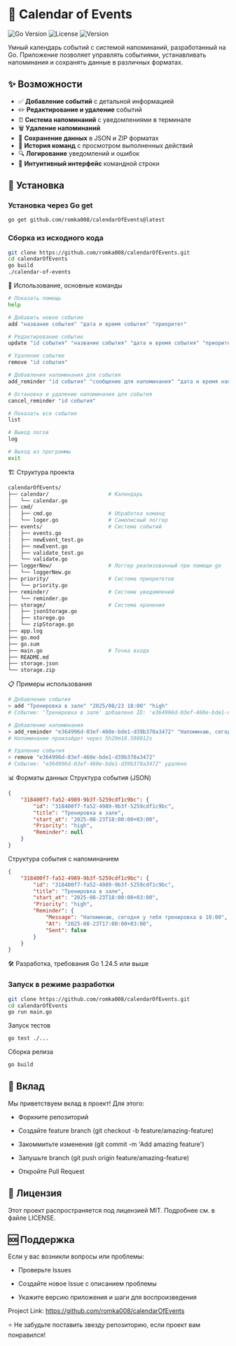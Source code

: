 # 📅 Calendar of Events

![Go Version](https://img.shields.io/badge/Go-1.24%2B-blue)
![License](https://img.shields.io/badge/License-MIT-green)
![Version](https://img.shields.io/badge/Version-0.2.0-orange)

Умный календарь событий с системой напоминаний, разработанный на Go. Приложение позволяет управлять событиями, устанавливать напоминания и сохранять данные в различных форматах.

## ✨ Возможности

-   ✅ **Добавление событий** с детальной информацией
-   ✏️ **Редактирование и удаление** событий
-   ⏰ **Система напоминаний** с уведомлениями в терминале
-   🗑️ **Удаление напоминаний**
-   💾 **Сохранение данных** в JSON и ZIP форматах
-   📜 **История команд** с просмотром выполненных действий
-   🔍 **Логирование** уведомлений и ошибок
-   🎯 **Интуитивный интерфейс** командной строки

## 🚀 Установка

### Установка через Go get

```bash
go get github.com/romka008/calendarOfEvents@latest
```

### Сборка из исходного кода

```bash
git clone https://github.com/romka008/calendarOfEvents.git
cd calendarOfEvents
go build
./calendar-of-events
```

📖 Использование, основные команды

```bash
# Показать помощь
help

# Добавить новое событие
add "название события" "дата и время события" "приоритет"

# Редактирование событие
update "id события" "название события" "дата и время события" "приоритет"

# Удаление событие
remove "id события"

# Добавления напоминания для события
add_reminder "id события" "сообщение для напоминания" "дата и время напоминания"

# Остановка и удаление напоминания для события
cancel_reminder "id события"

# Показать все события
list

# Вывод логов
log

# Выход из программы
exit
```

🏗️ Структура проекта

```bash
calendarOfEvents/
├── calendar/                   # Календарь
│   └── calendar.go
├── cmd/
│   ├── cmd.go                  # Обработка команд
│   └── loger.go                # Самописный логгер
├── events/                     # Система событий
│   ├── events.go
│   ├── newEvent_test.go
│   ├── newEvent.go
│   ├── validate_test.go
│   └── validate.go
├── loggerNew/                  # Логгер реализованный при помощи go
│   └── loggerNew.go
├── priority/                   # Система приоритетов
│   └── priority.go
├── reminder/                   # Система уведомлений
│   └── reminder.go
├── storage/                    # Система хранения
│   ├── jsonStorage.go
│   ├── storege.go
│   └── zipStorage.go
├── app.log
├── go.mod
├── go.sum
├── main.go                     # Точка входа
├── README.md
├── storage.json
└── storage.zip
```

📋 Примеры использования

```bash
# Добавление события
> add "Тренировка в зале" "2025/08/23 18:00" "high"
# Событие: 'Тренировка в зале' добавлено ID: 'e364996d-03ef-460e-bde1-d39b370a3472'

# Добавление напоминания
> add_reminder "e364996d-03ef-460e-bde1-d39b370a3472" "Напоминаю, сегодня у тебя тренировка в 18:00" "2025/08/23 17:00"
# Напоминание произойдет через 5h29m18.590012s

# Удаление события
> remove "e364996d-03ef-460e-bde1-d39b370a3472"
# Событие: "e364996d-03ef-460e-bde1-d39b370a3472" удалено
```

📊 Форматы данных
Структура события (JSON)

```json
{
    "318400f7-fa52-4989-9b3f-5259cdf1c9bc": {
        "id": "318400f7-fa52-4989-9b3f-5259cdf1c9bc",
        "title": "Тренировка в зале",
        "start_at": "2025-08-23T18:00:00+03:00",
        "Priority": "high",
        "Reminder": null
    }
}
```

Структура события с напоминанием

```json
{
    "318400f7-fa52-4989-9b3f-5259cdf1c9bc": {
        "id": "318400f7-fa52-4989-9b3f-5259cdf1c9bc",
        "title": "Тренировка в зале",
        "start_at": "2025-08-23T18:00:00+03:00",
        "Priority": "high",
        "Reminder": {
            "Message": "Напоминаю, сегодня у тебя тренировка в 18:00",
            "At": "2025-08-23T17:00:00+03:00",
            "Sent": false
        }
    }
}
```

🛠️ Разработка, требования
Go 1.24.5 или выше

### Запуск в режиме разработки

```bash
git clone https://github.com/romka008/calendarOfEvents.git
cd calendarOfEvents
go run main.go
```

Запуск тестов

```bash
go test ./...
```

Сборка релиза

```bash
go build
```

## 🤝 Вклад

Мы приветствуем вклад в проект! Для этого:

-   Форкните репозиторий

-   Создайте feature branch (git checkout -b feature/amazing-feature)

-   Закоммитьте изменения (git commit -m 'Add amazing feature')

-   Запушьте branch (git push origin feature/amazing-feature)

-   Откройте Pull Request

## 📄 Лицензия

Этот проект распространяется под лицензией MIT. Подробнее см. в файле LICENSE.

## 🆘 Поддержка

Если у вас возникли вопросы или проблемы:

-   Проверьте Issues

-   Создайте новое Issue с описанием проблемы

-   Укажите версию приложения и шаги для воспроизведения

Project Link: https://github.com/romka008/calendarOfEvents

⭐ Не забудьте поставить звезду репозиторию, если проект вам понравился!
